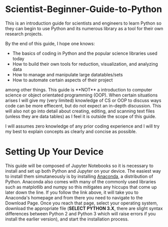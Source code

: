 # Scientist-Beginner-Guide-to-Python

This is an introduction guide for scientists and engineers to learn Python so they can begin to use Python and its numerous library as a tool for their own research projects. 

By the end of this guide, I hope one knows:

<ul>
	<li>The basics of coding in Python and the popular science libraries used today </li>
	<li>How to build their own tools for reduction, visualization, and analyzing data </li>
	<li>How to manage and manipulate large datatables/sets </li>
	<li>How to automate certain aspects of their project </li>
</ul>
among other things. This guide is **NOT** a introduction to computer science or object orientated programming (OOP). When certain situations arises I will give my (very limited) knowledge of CS or OOP to discuss ways code can be more effiecent, but do not expect an in-depth discussion. This will also not go into detail about creating, editing, and scanning text files (unless they are data tables) as I feel it is outside the scope of this guide.

I will assumes zero knowledge of any prior coding experience and I will try my best to explain concepts as clearly and concise as possible. 


# Setting Up Your Device
This guide will be composed of Jupyter Notebooks so it is necessary to install and set up both Python and Jupyter on your device. The easiest way to install them simutaneously is by installing <a href="https://www.anaconda.com/">Anaconda</a>, a distribution of Python. Anaconda also comes with many of the commonly used libraries such as matplotlib and numpy so this mitigates any hiccups that come up later down the line. If you follow the link above, it will take you to Anaconda's homepage and from there you need to navigate to the Download Page. Once you reach that page, select your operating system, download the appropriate file (**SELECT PYTHON 3.X**, there are slight syntax differences between Python 2 and Python 3 which will raise errors if you install the earlier version), and start the installation process. 




